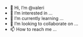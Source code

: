 - 👋 Hi, I’m @valeri
- 👀 I’m interested in ...
- 🌱 I’m currently learning ...
- 💞️ I’m looking to collaborate on ...
- 📫 How to reach me ...

<!---
valeri/valeri is a ✨ special ✨ repository because its `README.md` (this file) appears on your GitHub profile.
You can click the Preview link to take a look at your changes.
--->
